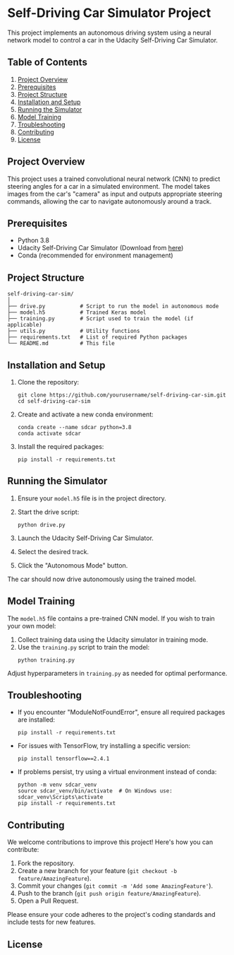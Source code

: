 # Self-Driving Car Simulator Project

This project implements an autonomous driving system using a neural network model to control a car in the Udacity Self-Driving Car Simulator.

## Table of Contents
1. [Project Overview](#project-overview)
2. [Prerequisites](#prerequisites)
3. [Project Structure](#project-structure)
4. [Installation and Setup](#installation-and-setup)
5. [Running the Simulator](#running-the-simulator)
6. [Model Training](#model-training)
7. [Troubleshooting](#troubleshooting)
8. [Contributing](#contributing)
9. [License](#license)

## Project Overview

This project uses a trained convolutional neural network (CNN) to predict steering angles for a car in a simulated environment. The model takes images from the car's "camera" as input and outputs appropriate steering commands, allowing the car to navigate autonomously around a track.

## Prerequisites

- Python 3.8
- Udacity Self-Driving Car Simulator (Download from [here](https://github.com/udacity/self-driving-car-sim))
- Conda (recommended for environment management)

## Project Structure

```
self-driving-car-sim/
│
├── drive.py           # Script to run the model in autonomous mode
├── model.h5           # Trained Keras model
├── training.py        # Script used to train the model (if applicable)
├── utils.py           # Utility functions
├── requirements.txt   # List of required Python packages
└── README.md          # This file
```

## Installation and Setup

1. Clone the repository:
   ```
   git clone https://github.com/yourusername/self-driving-car-sim.git
   cd self-driving-car-sim
   ```

2. Create and activate a new conda environment:
   ```
   conda create --name sdcar python=3.8
   conda activate sdcar
   ```

3. Install the required packages:
   ```
   pip install -r requirements.txt
   ```

## Running the Simulator

1. Ensure your `model.h5` file is in the project directory.

2. Start the drive script:
   ```
   python drive.py
   ```

3. Launch the Udacity Self-Driving Car Simulator.

4. Select the desired track.

5. Click the "Autonomous Mode" button.

The car should now drive autonomously using the trained model.

## Model Training

The `model.h5` file contains a pre-trained CNN model. If you wish to train your own model:

1. Collect training data using the Udacity simulator in training mode.
2. Use the `training.py` script to train the model:
   ```
   python training.py
   ```

Adjust hyperparameters in `training.py` as needed for optimal performance.

## Troubleshooting

- If you encounter "ModuleNotFoundError", ensure all required packages are installed:
  ```
  pip install -r requirements.txt
  ```
- For issues with TensorFlow, try installing a specific version:
  ```
  pip install tensorflow==2.4.1
  ```
- If problems persist, try using a virtual environment instead of conda:
  ```
  python -m venv sdcar_venv
  source sdcar_venv/bin/activate  # On Windows use: sdcar_venv\Scripts\activate
  pip install -r requirements.txt
  ```

## Contributing

We welcome contributions to improve this project! Here's how you can contribute:

1. Fork the repository.
2. Create a new branch for your feature (`git checkout -b feature/AmazingFeature`).
3. Commit your changes (`git commit -m 'Add some AmazingFeature'`).
4. Push to the branch (`git push origin feature/AmazingFeature`).
5. Open a Pull Request.

Please ensure your code adheres to the project's coding standards and include tests for new features.

## License
